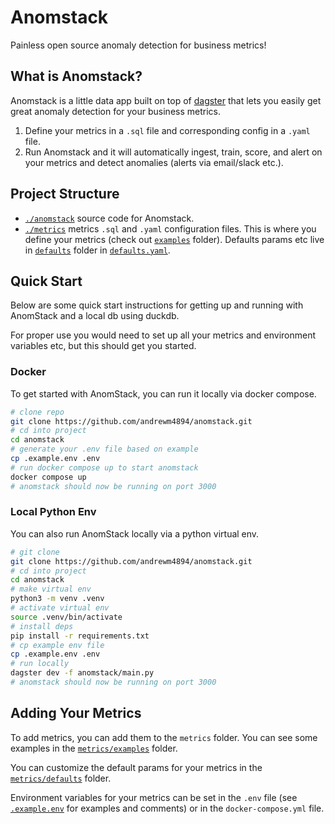 # Anomstack

Painless open source anomaly detection for business metrics!

## What is Anomstack?

Anomstack is a little data app built on top of [dagster](https://dagster.io/) that lets you easily get great anomaly detection for your business metrics.

1. Define your metrics in a `.sql` file and corresponding config in a `.yaml` file.
1. Run Anomstack and it will automatically ingest, train, score, and alert on your metrics and detect anomalies (alerts via email/slack etc.).

## Project Structure

- [`./anomstack`](./anomstack) source code for Anomstack.
- [`./metrics`](./metrics) metrics `.sql` and `.yaml` configuration files. This is where you define your metrics (check out [`examples`](./metrics/examples/) folder). Defaults params etc live in [`defaults`](./metrics/defaults/) folder in [`defaults.yaml`](./metrics/defaults/defaults.yaml).

## Quick Start

Below are some quick start instructions for getting up and running with AnomStack and a local db using duckdb.

For proper use you would need to set up all your metrics and environment variables etc, but this should get you started.

### Docker

To get started with AnomStack, you can run it locally via docker compose.

```bash
# clone repo
git clone https://github.com/andrewm4894/anomstack.git
# cd into project
cd anomstack
# generate your .env file based on example
cp .example.env .env
# run docker compose up to start anomstack
docker compose up
# anomstack should now be running on port 3000
```

### Local Python Env

You can also run AnomStack locally via a python virtual env.

```bash
# git clone
git clone https://github.com/andrewm4894/anomstack.git
# cd into project
cd anomstack
# make virtual env
python3 -m venv .venv
# activate virtual env
source .venv/bin/activate
# install deps
pip install -r requirements.txt
# cp example env file
cp .example.env .env
# run locally
dagster dev -f anomstack/main.py
# anomstack should now be running on port 3000
```

## Adding Your Metrics

To add metrics, you can add them to the `metrics` folder. You can see some examples in the [`metrics/examples`](./metrics/examples/) folder.

You can customize the default params for your metrics in the [`metrics/defaults`](./metrics/defaults/) folder.

Environment variables for your metrics can be set in the `.env` file (see [`.example.env`](.example.env) for examples and comments) or in the `docker-compose.yml` file.
